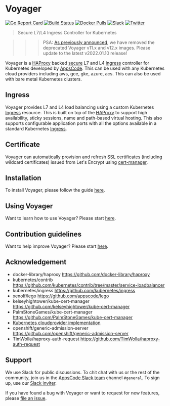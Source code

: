 # Voyager

[![Go Report Card](https://goreportcard.com/badge/voyagermesh.dev/voyager)](https://goreportcard.com/report/voyagermesh.dev/voyager)
[![Build Status](https://github.com/voyagermesh/voyager/workflows/CI/badge.svg)](https://github.com/voyagermesh/voyager/actions?workflow=CI)
[![Docker Pulls](https://img.shields.io/docker/pulls/appscode/voyager.svg)](https://hub.docker.com/r/appscode/voyager/)
[![Slack](https://shields.io/badge/Join_Slack-salck?color=4A154B&logo=slack)](https://slack.appscode.com)
[![Twitter](https://img.shields.io/twitter/follow/voyagermesh.svg?style=social&logo=twitter&label=Follow)](https://twitter.com/intent/follow?screen_name=voyagermesh)

> Secure L7/L4 Ingress Controller for Kubernetes

>>> PSA: [As previously announced](https://blog.byte.builders/post/voyager-v2021.10.18/), we have removed the deprecated Voyager v11.x and v12.x images. Please update to the latest v2022.01.10 release!

Voyager is a [HAProxy](http://www.haproxy.org/) backed [secure](#certificate) L7 and L4 [ingress](#ingress) controller for Kubernetes developed by [AppsCode](https://appscode.com). This can be used with any Kubernetes cloud providers including aws, gce, gke, azure, acs. This can also be used with bare metal Kubernetes clusters.

## Ingress
Voyager provides L7 and L4 load balancing using a custom Kubernetes [Ingress](https://voyagermesh.com/docs/latest/guides/ingress/) resource. This is built on top of the [HAProxy](http://www.haproxy.org/) to support high availability, sticky sessions, name and path-based virtual hosting.
This also supports configurable application ports with all the options available in a standard Kubernetes [Ingress](https://kubernetes.io/docs/concepts/services-networking/ingress/).

## Certificate
Voyager can automatically provision and refresh SSL certificates (including wildcard certificates) issued from Let's Encrypt using [cert-manager](https://cert-manager.io/).

## Installation
To install Voyager, please follow the guide [here](https://voyagermesh.com/docs/latest/setup/).

## Using Voyager
Want to learn how to use Voyager? Please start [here](https://voyagermesh.com/docs/latest/welcome/).

## Contribution guidelines
Want to help improve Voyager? Please start [here](https://voyagermesh.com/docs/latest/welcome/contributing/).

## Acknowledgement
 - docker-library/haproxy https://github.com/docker-library/haproxy
 - kubernetes/contrib https://github.com/kubernetes/contrib/tree/master/service-loadbalancer
 - kubernetes/ingress https://github.com/kubernetes/ingress
 - xenolf/lego https://github.com/appscode/lego
 - kelseyhightower/kube-cert-manager https://github.com/kelseyhightower/kube-cert-manager
 - PalmStoneGames/kube-cert-manager https://github.com/PalmStoneGames/kube-cert-manager
 - [Kubernetes cloudprovider implementation](https://github.com/kubernetes/kubernetes/tree/master/pkg/cloudprovider)
 - openshift/generic-admission-server https://github.com/openshift/generic-admission-server
 - TimWolla/haproxy-auth-request https://github.com/TimWolla/haproxy-auth-request

## Support

We use Slack for public discussions. To chit chat with us or the rest of the community, join us in the [AppsCode Slack team](https://appscode.slack.com/messages/C0XQFLGRM/details/) channel `#general`. To sign up, use our [Slack inviter](https://slack.appscode.com/).

If you have found a bug with Voyager or want to request for new features, please [file an issue](https://github.com/voyagermesh/voyager/issues/new).
